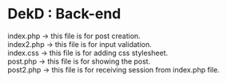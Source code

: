 # DekD : Back-end
index.php -> this file is for post creation.<br>
index2.php -> this file is for input validation.<br>
index.css -> this file is for adding css stylesheet.<br>
post.php -> this file is for showing the post.<br>
post2.php -> this file is for receiving session from index.php file.<br> 
